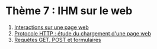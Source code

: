 # Thème 7 : IHM sur le web

1. [Interactions sur une page web](../7.1_Interactions_page_web/cours/)
2. [Protocole HTTP : étude du chargement d'une page web](../7.2_Protocole_HTTP/cours/)
3. [Requêtes GET, POST et formulaires](../7.3_Get_Post_Formulaires/cours/)